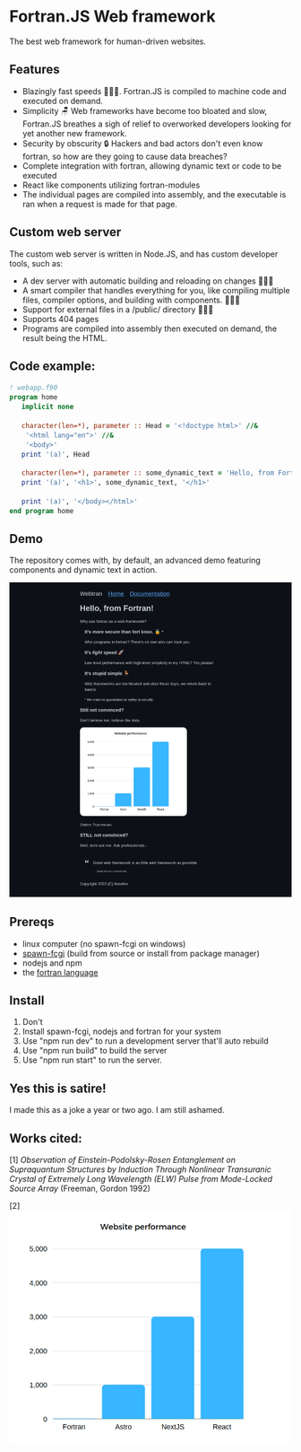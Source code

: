 # Fortran.JS Web framework
The best web framework for human-driven websites. 

## Features
- Blazingly fast speeds 🚀🚀🚀. Fortran.JS is compiled to machine code and executed on demand. 
- Simplicity 🪑 Web frameworks have become too bloated and slow, Fortran.JS breathes a sigh of relief to overworked developers looking for yet another new framework.
- Security by obscurity 🔒 Hackers and bad actors don't even know fortran, so how are they going to cause data breaches?
- Complete integration with fortran, allowing dynamic text or code to be executed
- React like components utilizing fortran-modules
- The individual pages are compiled into assembly, and the executable is ran when a request is made for that page.

## Custom web server
The custom web server is written in Node.JS, and has custom developer tools, such as:
- A dev server with automatic building and reloading on changes 🚀🚀🚀
- A smart compiler that handles everything for you, like compiling multiple files, compiler options, and building with components. 🚀🚀🚀
- Support for external files in a /public/ directory 🚀🚀🚀
- Supports 404 pages
- Programs are compiled into assembly then executed on demand, the result being the HTML.


## Code example:
```fortran
! webapp.f90
program home
   implicit none

   character(len=*), parameter :: Head = '<!doctype html>' //&
    '<html lang="en">' //&
    '<body>'
   print '(a)', Head

   character(len=*), parameter :: some_dynamic_text = 'Hello, from Fortran!'
   print '(a)', '<h1>', some_dynamic_text, '</h1>'

   print '(a)', '</body></html>'
end program home
```

## Demo 
The repository comes with, by default, an advanced demo featuring components and dynamic text in action.

![Alt text](image.png)

## Prereqs
- linux computer (no spawn-fcgi on windows)
- [spawn-fcgi](https://github.com/lighttpd/spawn-fcgi) (build from source or install from package manager)
- nodejs and npm
- the [fortran language](https://fortran-lang.org/learn/os_setup/install_gfortran/)

## Install
1. Don't
2. Install spawn-fcgi, nodejs and fortran for your system
3. Use "npm run dev" to run a development server that'll auto rebuild
4. Use "npm run build" to build the server
5. Use "npm run start" to run the server.

## Yes this is satire!
I made this as a joke a year or two ago. I am still ashamed.

## Works cited:
[1] *Observation of Einstein-Podolsky-Rosen Entanglement on Supraquantum Structures by Induction Through Nonlinear Transuranic Crystal of Extremely Long Wavelength (ELW) Pulse from Mode-Locked Source Array* (Freeman, Gordon 1992)

[2] ![Alt text](/public/proof.png)

